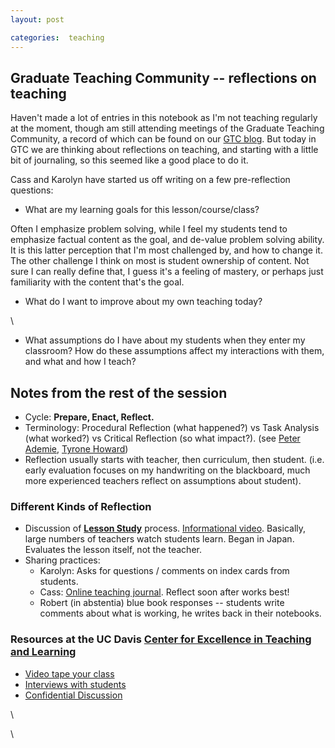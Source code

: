 ```yaml
---
layout: post

categories:  teaching
---
```






 




Graduate Teaching Community -- reflections on teaching
------------------------------------------------------

Haven't made a lot of entries in this notebook as I'm not teaching
regularly at the moment, though am still attending meetings of the
Graduate Teaching Community, a record of which can be found on our [GTC
blog](http://gtc-blog.blogspot.com "http://gtc-blog.blogspot.com"). But
today in GTC we are thinking about reflections on teaching, and starting
with a little bit of journaling, so this seemed like a good place to do
it.

Cass and Karolyn have started us off writing on a few pre-reflection
questions:

-   What are my learning goals for this lesson/course/class?

Often I emphasize problem solving, while I feel my students tend to
emphasize factual content as the goal, and de-value problem solving
ability. It is this latter perception that I'm most challenged by, and
how to change it. The other challenge I think on most is student
ownership of content. Not sure I can really define that, I guess it's a
feeling of mastery, or perhaps just familiarity with the content that's
the goal.

-   What do I want to improve about my own teaching today?

\

-   What assumptions do I have about my students when they enter my
    classroom? How do these assumptions affect my interactions with
    them, and what and how I teach?

Notes from the rest of the session
----------------------------------

-   Cycle: **Prepare, Enact, Reflect.**
-   Terminology: Procedural Reflection (what happened?) vs Task Analysis
    (what worked?) vs Critical Reflection (so what impact?). (see [Peter
    Ademie](http://www.uri.edu/hss/education/faculty/adamy.html "http://www.uri.edu/hss/education/faculty/adamy.html"),
    [Tyrone
    Howard](http://muse.jhu.edu/journals/theory_into_practice/v042/42.3howard.html#top "http://muse.jhu.edu/journals/theory_into_practice/v042/42.3howard.html#top"))
-   Reflection usually starts with teacher, then curriculum, then
    student. (i.e. early evaluation focuses on my handwriting on the
    blackboard, much more experienced teachers reflect on assumptions
    about student).

### Different Kinds of Reflection

-   Discussion of **[Lesson
    Study](http://www.lessonstudygroup.net/ "http://www.lessonstudygroup.net/")**
    process. [Informational
    video](http://www.lessonstudygroup.net/05r4informational_videos.html "http://www.lessonstudygroup.net/05r4informational_videos.html").
    Basically, large numbers of teachers watch students learn. Began in
    Japan. Evaluates the lesson itself, not the teacher.
-   Sharing practices:
    -   Karolyn: Asks for questions / comments on index cards from
        students.
    -   Cass: [Online teaching
        journal](http://cassandrapaul.net/wordpress/ "http://cassandrapaul.net/wordpress/").
        Reflect soon after works best!
    -   Robert (in abstentia) blue book responses -- students write
        comments about what is working, he writes back in their
        notebooks.

### Resources at the UC Davis [Center for Excellence in Teaching and Learning](http://trc.ucdavis.edu/ "http://trc.ucdavis.edu/")

-   [Video tape your
    class](http://trc.ucdavis.edu/?page_id=121 "http://trc.ucdavis.edu/?page_id=121")
-   [Interviews with
    students](http://trc.ucdavis.edu/?page_id=120 "http://trc.ucdavis.edu/?page_id=120")
-   [Confidential
    Discussion](http://trc.ucdavis.edu/?page_id=65 "http://trc.ucdavis.edu/?page_id=65")

\

\

